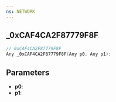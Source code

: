 ```yaml
---
ns: NETWORK
---
```

## _0xCAF4CA2F87779F8F

```c
// 0xCAF4CA2F87779F8F
Any _0xCAF4CA2F87779F8F(Any p0, Any p1);
```

## Parameters
* **p0**:
* **p1**:
